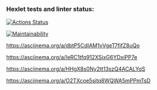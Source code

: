 ### Hexlet tests and linter status:
[![Actions Status](https://github.com/Idealistnik/frontend-project-44/actions/workflows/hexlet-check.yml/badge.svg)](https://github.com/Idealistnik/frontend-project-44/actions)

[![Maintainability](https://api.codeclimate.com/v1/badges/c0cc10eaae8125443027/maintainability)](https://codeclimate.com/github/Idealistnik/frontend-project-44/maintainability)

https://asciinema.org/a/dbtP5CdIAM1vVgeT7fifZ8uQo

https://asciinema.org/a/IeRC1tfq912XSixG6YDxiPP7e

https://asciinema.org/a/HHgX8s0Ny2tt13szQ4ACALYqS

https://asciinema.org/a/O2TXcoe5sitq8WQWA5mPPmTsD